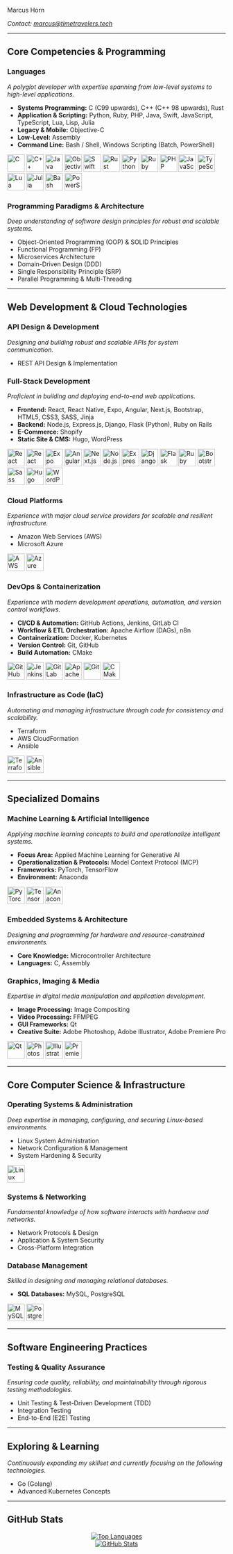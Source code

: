 Marcus Horn

<p><em>Contact: <a href="mailto:marcus@timetravelers.tech">marcus@timetravelers.tech</a></em></p>

<hr>

<h2>Core Competencies & Programming</h2>

<h3>Languages</h3>
<p><i>A polyglot developer with expertise spanning from low-level systems to high-level applications.</i></p>
<ul>
<li><strong>Systems Programming:</strong> C (C99 upwards), C++ (C++ 98 upwards), Rust</li>
<li><strong>Application & Scripting:</strong> Python, Ruby, PHP, Java, Swift, JavaScript, TypeScript, Lua, Lisp, Julia</li>
<li><strong>Legacy & Mobile:</strong> Objective-C</li>
<li><strong>Low-Level:</strong> Assembly</li>
<li><strong>Command Line:</strong> Bash / Shell, Windows Scripting (Batch, PowerShell)</li>
</ul>
<p align="left">
<a href="https://www.cprogramming.com/" rel="nofollow"><img src="https://cdn.jsdelivr.net/gh/devicons/devicon@latest/icons/c/c-original.svg" alt="C" width="40" height="40"></a>
<a href="https://isocpp.org/std/the-standard" rel="nofollow"><img src="https://cdn.jsdelivr.net/gh/devicons/devicon@latest/icons/cplusplus/cplusplus-original.svg" alt="C++" width="40" height="40"></a>
<a href="https://www.java.com" rel="nofollow"><img src="https://cdn.jsdelivr.net/gh/devicons/devicon@latest/icons/java/java-original.svg" alt="Java" width="40" height="40"></a>
<a href="https://developer.apple.com/library/archive/documentation/Cocoa/Conceptual/ProgrammingWithObjectiveC" rel="nofollow"><img src="https://cdn.jsdelivr.net/gh/devicons/devicon@latest/icons/objectivec/objectivec-plain.svg" alt="Objective C" width="40" height="40"></a>
<a href="https://www.swift.org" rel="nofollow"><img src="https://cdn.jsdelivr.net/gh/devicons/devicon@latest/icons/swift/swift-original.svg" alt="Swift" width="40" height="40"></a>
<a href="https://www.rust-lang.org" rel="nofollow"><img src="https://cdn.jsdelivr.net/gh/devicons/devicon@latest/icons/rust/rust-original.svg" alt="Rust" width="40" height="40"></a>
<a href="https://www.python.org" rel="nofollow"><img src="https://cdn.jsdelivr.net/gh/devicons/devicon@latest/icons/python/python-original.svg" alt="Python" width="40" height="40"></a>
<a href="https://www.ruby-lang.org" rel="nofollow"><img src="https://cdn.jsdelivr.net/gh/devicons/devicon@latest/icons/ruby/ruby-original.svg" alt="Ruby" width="40" height="40"></a>
<a href="https://www.php.net" rel="nofollow"><img src="https://cdn.jsdelivr.net/gh/devicons/devicon@latest/icons/php/php-original.svg" alt="PHP" width="40" height="40"></a>
<a href="https://www.w3schools.com/js/" rel="nofollow"><img src="https://cdn.jsdelivr.net/gh/devicons/devicon@latest/icons/javascript/javascript-original.svg" alt="JavaScript" width="40" height="40"></a>
<a href="https://www.typescriptlang.org/" rel="nofollow"><img src="https://cdn.jsdelivr.net/gh/devicons/devicon@latest/icons/typescript/typescript-original.svg" alt="TypeScript" width="40" height="40"></a>
<a href="https://www.lua.org/" rel="nofollow"><img src="https://cdn.jsdelivr.net/gh/devicons/devicon@latest/icons/lua/lua-original.svg" alt="Lua" width="40" height="40"></a>
<a href="https://julialang.org/" rel="nofollow"><img src="https://cdn.jsdelivr.net/gh/devicons/devicon@latest/icons/julia/julia-original.svg" alt="Julia" width="40" height="40"></a>
<a href="https://www.gnu.org/software/bash/" rel="nofollow"><img src="https://cdn.jsdelivr.net/gh/devicons/devicon@latest/icons/bash/bash-original.svg" alt="Bash" width="40" height="40"></a>
<a href="https://learn.microsoft.com/en-us/powershell/" rel="nofollow"><img src="https://cdn.jsdelivr.net/gh/devicons/devicon@latest/icons/powershell/powershell-original.svg" alt="PowerShell" width="40" height="40"></a>
</p>

<h3>Programming Paradigms & Architecture</h3>
<p><i>Deep understanding of software design principles for robust and scalable systems.</i></p>
<ul>
<li>Object-Oriented Programming (OOP) & SOLID Principles</li>
<li>Functional Programming (FP)</li>
<li>Microservices Architecture</li>
<li>Domain-Driven Design (DDD)</li>
<li>Single Responsibility Principle (SRP)</li>
<li>Parallel Programming & Multi-Threading</li>
</ul>

<hr>

<h2>Web Development & Cloud Technologies</h2>

<h3>API Design & Development</h3>
<p><i>Designing and building robust and scalable APIs for system communication.</i></p>
<ul>
<li>REST API Design & Implementation</li>
</ul>

<h3>Full-Stack Development</h3>
<p><i>Proficient in building and deploying end-to-end web applications.</i></p>
<ul>
<li><strong>Frontend:</strong> React, React Native, Expo, Angular, Next.js, Bootstrap, HTML5, CSS3, SASS, Jinja</li>
<li><strong>Backend:</strong> Node.js, Express.js, Django, Flask (Python), Ruby on Rails</li>
<li><strong>E-Commerce:</strong> Shopify</li>
<li><strong>Static Site & CMS:</strong> Hugo, WordPress</li>
</ul>
<p align="left">
<a href="https://react.dev/" rel="nofollow"><img src="https://cdn.jsdelivr.net/gh/devicons/devicon@latest/icons/react/react-original-wordmark.svg" alt="React" width="40" height="40"></a>
<a href="https://reactnative.dev/" rel="nofollow"><img src="https://cdn.jsdelivr.net/gh/devicons/devicon@latest/icons/react/react-original.svg" alt="React Native" width="40" height="40"></a>
<a href="https://expo.dev/" rel="nofollow"><img src="https://cdn.jsdelivr.net/gh/devicons/devicon@latest/icons/expo/expo-original.svg" alt="Expo" width="40" height="40"></a>
<a href="https://angular.io" rel="nofollow"><img src="https://cdn.jsdelivr.net/gh/devicons/devicon@latest/icons/angular/angular-original.svg" alt="Angular" width="40" height="40"></a>
<a href="https://nextjs.org/" rel="nofollow"><img src="https://cdn.jsdelivr.net/gh/devicons/devicon@latest/icons/nextjs/nextjs-original.svg" alt="Next.js" width="40" height="40"></a>
<a href="https://nodejs.org" rel="nofollow"><img src="https://cdn.jsdelivr.net/gh/devicons/devicon@latest/icons/nodejs/nodejs-original-wordmark.svg" alt="Node.js" width="40" height="40"></a>
<a href="https://expressjs.com" rel="nofollow"><img src="https://cdn.jsdelivr.net/gh/devicons/devicon@latest/icons/express/express-original.svg" alt="Express.js" width="40" height="40"></a>
<a href="https://www.djangoproject.com/" rel="nofollow"><img src="https://cdn.jsdelivr.net/gh/devicons/devicon@latest/icons/django/django-plain.svg" alt="Django" width="40" height="40"></a>
<a href="https://flask.palletsprojects.com/" rel="nofollow"><img src="https://cdn.jsdelivr.net/gh/devicons/devicon@latest/icons/flask/flask-original.svg" alt="Flask" width="40" height="40"></a>
<a href="https://rubyonrails.org" rel="nofollow"><img src="https://cdn.jsdelivr.net/gh/devicons/devicon@latest/icons/rails/rails-original-wordmark.svg" alt="Ruby on Rails" width="40" height="40"></a>
<a href="https://getbootstrap.com/" rel="nofollow"><img src="https://cdn.jsdelivr.net/gh/devicons/devicon@latest/icons/bootstrap/bootstrap-original-wordmark.svg" alt="Bootstrap" width="40" height="40"></a>
<a href="https://sass-lang.com/" rel="nofollow"><img src="https://cdn.jsdelivr.net/gh/devicons/devicon@latest/icons/sass/sass-original.svg" alt="Sass" width="40" height="40"></a>
<a href="https://gohugo.io" rel="nofollow"><img src="https://cdn.jsdelivr.net/gh/devicons/devicon@latest/icons/hugo/hugo-original.svg" alt="Hugo" width="40" height="40"></a>
<a href="https://wordpress.com/" rel="nofollow"><img src="https://cdn.jsdelivr.net/gh/devicons/devicon@latest/icons/wordpress/wordpress-original.svg" alt="WordPress" width="40" height="40"></a>
</p>

<h3>Cloud Platforms</h3>
<p><i>Experience with major cloud service providers for scalable and resilient infrastructure.</i></p>
<ul>
<li>Amazon Web Services (AWS)</li>
<li>Microsoft Azure</li>
</ul>
<p align="left">
<a href="https://aws.amazon.com" rel="nofollow"><img src="https://cdn.jsdelivr.net/gh/devicons/devicon@latest/icons/amazonwebservices/amazonwebservices-original-wordmark.svg" alt="AWS" width="40" height="40"></a>
<a href="https://azure.microsoft.com" rel="nofollow"><img src="https://cdn.jsdelivr.net/gh/devicons/devicon@latest/icons/azure/azure-original.svg" alt="Azure" width="40" height="40"></a>
</p>

<h3>DevOps & Containerization</h3>
<p><i>Experience with modern development operations, automation, and version control workflows.</i></p>
<ul>
<li><strong>CI/CD & Automation:</strong> GitHub Actions, Jenkins, GitLab CI</li>
<li><strong>Workflow & ETL Orchestration:</strong> Apache Airflow (DAGs), n8n</li>
<li><strong>Containerization:</strong> Docker, Kubernetes</li>
<li><strong>Version Control:</strong> Git, GitHub</li>
<li><strong>Build Automation:</strong> CMake</li>
</ul>
<p align="left">
<a href="https://github.com/features/actions" rel="nofollow"><img src="https://cdn.jsdelivr.net/gh/devicons/devicon@latest/icons/githubactions/githubactions-original.svg" alt="GitHub Actions" width="40" height="40"></a>
<a href="https://www.jenkins.io" rel="nofollow"><img src="https://cdn.jsdelivr.net/gh/devicons/devicon@latest/icons/jenkins/jenkins-original.svg" alt="Jenkins" width="40" height="40"></a>
<a href="https://about.gitlab.com/" rel="nofollow"><img src="https://cdn.jsdelivr.net/gh/devicons/devicon@latest/icons/gitlab/gitlab-original.svg" alt="GitLab" width="40" height="40"></a>
<a href="https://airflow.apache.org/" rel="nofollow"><img src="https://cdn.jsdelivr.net/gh/devicons/devicon@latest/icons/apacheairflow/apacheairflow-original.svg" alt="Apache Airflow" width="40" height="40"></a>
<a href="https://git-scm.com/" rel="nofollow"><img src="https://cdn.jsdelivr.net/gh/devicons/devicon@latest/icons/git/git-original.svg" alt="Git" width="40" height="40"></a>
<a href="https://cmake.org/" rel="nofollow"><img src="https://cdn.jsdelivr.net/gh/devicons/devicon@latest/icons/cmake/cmake-original.svg" alt="CMake" width="40" height="40"></a>
</p>

<h3>Infrastructure as Code (IaC)</h3>
<p><i>Automating and managing infrastructure through code for consistency and scalability.</i></p>
<ul>
<li>Terraform</li>
<li>AWS CloudFormation</li>
<li>Ansible</li>
</ul>
<p align="left">
<a href="https://www.terraform.io/" rel="nofollow"><img src="https://cdn.jsdelivr.net/gh/devicons/devicon@latest/icons/terraform/terraform-original.svg" alt="Terraform" width="40" height="40"></a>
<a href="https://www.ansible.com/" rel="nofollow"><img src="https://cdn.jsdelivr.net/gh/devicons/devicon@latest/icons/ansible/ansible-original.svg" alt="Ansible" width="40" height="40"></a>
</p>

<hr>

<h2>Specialized Domains</h2>

<h3>Machine Learning & Artificial Intelligence</h3>
<p><i>Applying machine learning concepts to build and operationalize intelligent systems.</i></p>
<ul>
<li><strong>Focus Area:</strong> Applied Machine Learning for Generative AI</li>
<li><strong>Operationalization & Protocols:</strong> Model Context Protocol (MCP)</li>
<li><strong>Frameworks:</strong> PyTorch, TensorFlow</li>
<li><strong>Environment:</strong> Anaconda</li>
</ul>
<p align="left">
<a href="https://pytorch.org/" rel="nofollow"><img src="https://cdn.jsdelivr.net/gh/devicons/devicon@latest/icons/pytorch/pytorch-original.svg" alt="PyTorch" width="40" height="40"></a>
<a href="https://www.tensorflow.org" rel="nofollow"><img src="https://cdn.jsdelivr.net/gh/devicons/devicon@latest/icons/tensorflow/tensorflow-original.svg" alt="TensorFlow" width="40" height="40"></a>
<a href="https://www.anaconda.com" rel="nofollow"><img src="https://cdn.jsdelivr.net/gh/devicons/devicon@latest/icons/anaconda/anaconda-original-wordmark.svg" alt="Anaconda" width="40" height="40"></a>
</p>

<h3>Embedded Systems & Architecture</h3>
<p><i>Designing and programming for hardware and resource-constrained environments.</i></p>
<ul>
<li><strong>Core Knowledge:</strong> Microcontroller Architecture</li>
<li><strong>Languages:</strong> C, Assembly</li>
</ul>

<h3>Graphics, Imaging & Media</h3>
<p><i>Expertise in digital media manipulation and application development.</i></p>
<ul>
<li><strong>Image Processing:</strong> Image Compositing</li>
<li><strong>Video Processing:</strong> FFMPEG</li>
<li><strong>GUI Frameworks:</strong> Qt</li>
<li><strong>Creative Suite:</strong> Adobe Photoshop, Adobe Illustrator, Adobe Premiere Pro</li>
</ul>
<p align="left">
<a href="https://www.qt.io/" rel="nofollow"><img src="https://cdn.jsdelivr.net/gh/devicons/devicon@latest/icons/qt/qt-original.svg" alt="Qt" width="40" height="40"></a>
<a href="https://www.photoshop.com/en" rel="nofollow"><img src="https://cdn.jsdelivr.net/gh/devicons/devicon@latest/icons/photoshop/photoshop-plain.svg" alt="Photoshop" width="40" height="40"></a>
<a href="https://www.illustrator.com/en" rel="nofollow"><img src="https://cdn.jsdelivr.net/gh/devicons/devicon@latest/icons/illustrator/illustrator-plain.svg" alt="Illustrator" width="40" height="40"></a>
<a href="https://www.premierepro.com/en" rel="nofollow"><img src="https://cdn.jsdelivr.net/gh/devicons/devicon@latest/icons/premierepro/premierepro-plain.svg" alt="Premiere Pro" width="40" height="40"></a>
</p>

<hr>

<h2>Core Computer Science & Infrastructure</h2>

<h3>Operating Systems & Administration</h3>
<p><i>Deep expertise in managing, configuring, and securing Linux-based environments.</i></p>
<ul>
<li>Linux System Administration</li>
<li>Network Configuration & Management</li>
<li>System Hardening & Security</li>
</ul>
<p align="left">
<a href="https://www.linux.org/" rel="nofollow"><img src="https://cdn.jsdelivr.net/gh/devicons/devicon@latest/icons/linux/linux-original.svg" alt="Linux" width="40" height="40"></a>
</p>

<h3>Systems & Networking</h3>
<p><i>Fundamental knowledge of how software interacts with hardware and networks.</i></p>
<ul>
<li>Network Protocols & Design</li>
<li>Application & System Security</li>
<li>Cross-Platform Integration</li>
</ul>

<h3>Database Management</h3>
<p><i>Skilled in designing and managing relational databases.</i></p>
<ul>
<li><strong>SQL Databases:</strong> MySQL, PostgreSQL</li>
</ul>
<p align="left">
<a href="https://www.mysql.com/" rel="nofollow"><img src="https://cdn.jsdelivr.net/gh/devicons/devicon@latest/icons/mysql/mysql-original-wordmark.svg" alt="MySQL" width="40" height="40"></a>
<a href="https://www.postgresql.org" rel="nofollow"><img src="https://cdn.jsdelivr.net/gh/devicons/devicon@latest/icons/postgresql/postgresql-original-wordmark.svg" alt="PostgreSQL" width="40" height="40"></a>
</p>

<hr>

<h2>Software Engineering Practices</h2>
<h3>Testing & Quality Assurance</h3>
<p><i>Ensuring code quality, reliability, and maintainability through rigorous testing methodologies.</i></p>
<ul>
<li>Unit Testing & Test-Driven Development (TDD)</li>
<li>Integration Testing</li>
<li>End-to-End (E2E) Testing</li>
</ul>

<hr>

<h2>Exploring & Learning</h2>
<p><i>Continuously expanding my skillset and currently focusing on the following technologies.</i></p>
<ul>
<li>Go (Golang)</li>
<li>Advanced Kubernetes Concepts</li>
</ul>

<hr>

<h2>GitHub Stats</h2>
<p align="center">
<a href="https://github.com/muvo4k">
<img src="https://github-readme-stats.vercel.app/api/top-langs?username=muvo4k&show_icons=true&locale=en&layout=compact&langs_count=10&theme=dark" alt="Top Languages">
</a>
<br>
<a href="https://github.com/muvo4k">
<img src="https://github-readme-stats.vercel.app/api?username=muvo4k&show_icons=true&locale=en&theme=dark" alt="GitHub Stats">
</a>
</p>
